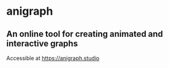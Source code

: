 # anigraph
## An online tool for creating animated and interactive graphs
Accessible at https://anigraph.studio
